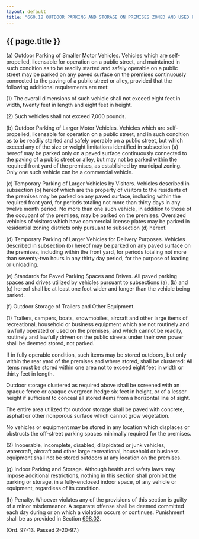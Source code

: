 ---
layout: default 
title: "660.18 OUTDOOR PARKING AND STORAGE ON PREMISES ZONED AND USED FOR SINGLE-FAMILY RESIDENTIAL USE."---

{{ page.title }}
----------------

​(a) Outdoor Parking of Smaller Motor Vehicles. Vehicles which are
self-propelled, licensable for operation on a public street, and
maintained in such condition as to be readily started and safely
operable on a public street may be parked on any paved surface on the
premises continuously connected to the paving of a public street or
alley, provided that the following additional requirements are met:

​(1) The overall dimensions of such vehicle shall not exceed eight feet
in width, twenty feet in length and eight feet in height.

​(2) Such vehicles shall not exceed 7,000 pounds.

​(b) Outdoor Parking of Larger Motor Vehicles. Vehicles which are
self-propelled, licensable for operation on a public street, and in such
condition as to be readily started and safely operable on a public
street, but which exceed any of the size or weight limitations
identified in subsection (a) hereof may be parked only on a paved
surface continuously connected to the paving of a public street or
alley, but may not be parked within the required front yard of the
premises, as established by municipal zoning. Only one such vehicle can
be a commercial vehicle.

​(c) Temporary Parking of Larger Vehicles by Visitors. Vehicles
described in subsection (b) hereof which are the property of visitors to
the residents of the premises may be parked on any paved surface,
including within the required front yard, for periods totaling not more
than thirty days in any twelve month period. No more than one such
vehicle, in addition to those of the occupant of the premises, may be
parked on the premises. Oversized vehicles of visitors which have
commercial license plates may be parked in residential zoning districts
only pursuant to subsection (d) hereof.

​(d) Temporary Parking of Larger Vehicles for Delivery Purposes.
Vehicles described in subsection (b) hereof may be parked on any paved
surface on the premises, including within the front yard, for periods
totaling not more than seventy-two hours in any thirty day period, for
the purpose of loading or unloading.

​(e) Standards for Paved Parking Spaces and Drives. All paved parking
spaces and drives utilized by vehicles pursuant to subsections (a), (b)
and (c) hereof shall be at least one foot wider and longer than the
vehicle being parked.

​(f) Outdoor Storage of Trailers and Other Equipment.

​(1) Trailers, campers, boats, snowmobiles, aircraft and other large
items of recreational, household or business equipment which are not
routinely and lawfully operated or used on the premises, and which
cannot be readily, routinely and lawfully driven on the public streets
under their own power shall be deemed stored, not parked.

If in fully operable condition, such items may be stored outdoors, but
only within the rear yard of the premises and where stored, shall be
clustered: All items must be stored within one area not to exceed eight
feet in width or thirty feet in length.

Outdoor storage clustered as required above shall be screened with an
opaque fence or opaque evergreen hedge six feet in height, or of a
lesser height if sufficient to conceal all stored items from a
horizontal line of sight.

The entire area utilized for outdoor storage shall be paved with
concrete, asphalt or other nonporous surface which cannot grow
vegetation.

No vehicles or equipment may be stored in any location which displaces
or obstructs the off-street parking spaces minimally required for the
premises.

​(2) Inoperable, incomplete, disabled, dilapidated or junk vehicles,
watercraft, aircraft and other large recreational, household or business
equipment shall not be stored outdoors at any location on the premises.

​(g) Indoor Parking and Storage. Although health and safety laws may
impose additional restrictions, nothing in this section shall prohibit
the parking or storage, in a fully-enclosed indoor space, of any vehicle
or equipment, regardless of its condition.

​(h) Penalty. Whoever violates any of the provisions of this section is
guilty of a minor misdemeanor. A separate offense shall be deemed
committed each day during or on which a violation occurs or continues.
Punishment shall be as provided in Section [698.02](38e2f631.html).

(Ord. 97-13. Passed 2-20-97.)

